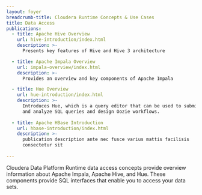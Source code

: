 ```yaml
---
layout: foyer
breadcrumb-title: Cloudera Runtime Concepts & Use Cases
title: Data Access
publications:
  - title: Apache Hive Overview
    url: hive-introduction/index.html
    description: >-
      Presents key features of Hive and Hive 3 architecture

  - title: Apache Impala Overview
    url: impala-overview/index.html
    description: >-
      Provides an overview and key components of Apache Impala

  - title: Hue Overview
    url: hue-introduction/index.html
    description: >-
      Introduces Hue, which is a query editor that can be used to submit
      and analyze SQL queries and design Oozie workflows.
      
  - title: Apache HBase Introduction
    url: hbase-introduction/index.html
    description: >-
      publication description ante nec fusce varius mattis facilisis
      consectetur sit
      
---
```

Cloudera Data Platform Runtime data access concepts provide overview
information about Apache Impala, Apache Hive, and Hue. These components
provide SQL interfaces that enable you to access your data sets.
